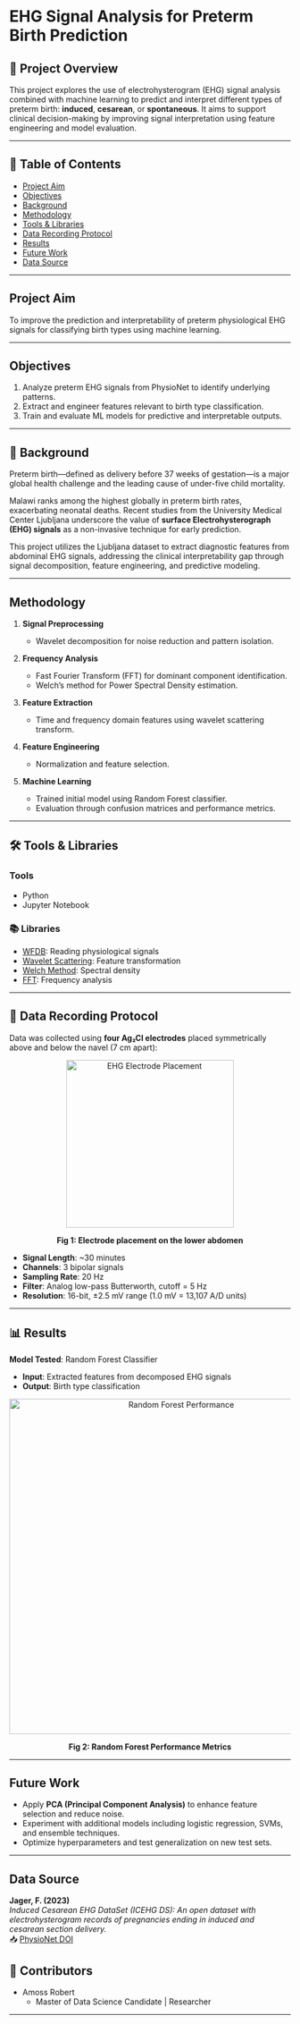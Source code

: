 #  EHG Signal Analysis for Preterm Birth Prediction
## 📖 Project Overview
This project explores the use of electrohysterogram (EHG) signal analysis combined with machine learning to predict and interpret different types of preterm birth: **induced**, **cesarean**, or **spontaneous**. It aims to support clinical decision-making by improving signal interpretation using feature engineering and model evaluation.

---

## 📌 Table of Contents
- [Project Aim](#project-aim)
- [Objectives](#objectives)
- [Background](#background)
- [Methodology](#methodology)
- [Tools & Libraries](#tools--libraries)
- [Data Recording Protocol](#data-recording-protocol)
- [Results](#results)
- [Future Work](#future-work)
- [Data Source](#data-source)

---

## Project Aim

To improve the prediction and interpretability of preterm physiological EHG signals for classifying birth types using machine learning.

---

## Objectives

1. Analyze preterm EHG signals from PhysioNet to identify underlying patterns.  
2. Extract and engineer features relevant to birth type classification.  
3. Train and evaluate ML models for predictive and interpretable outputs.

---

## 📖 Background

Preterm birth—defined as delivery before 37 weeks of gestation—is a major global health challenge and the leading cause of under-five child mortality.

Malawi ranks among the highest globally in preterm birth rates, exacerbating neonatal deaths. Recent studies from the University Medical Center Ljubljana underscore the value of **surface Electrohysterograph (EHG) signals** as a non-invasive technique for early prediction.

This project utilizes the Ljubljana dataset to extract diagnostic features from abdominal EHG signals, addressing the clinical interpretability gap through signal decomposition, feature engineering, and predictive modeling.

---

## Methodology

1. **Signal Preprocessing**
   - Wavelet decomposition for noise reduction and pattern isolation.

2. **Frequency Analysis**
   - Fast Fourier Transform (FFT) for dominant component identification.
   - Welch’s method for Power Spectral Density estimation.

3. **Feature Extraction**
   - Time and frequency domain features using wavelet scattering transform.

4. **Feature Engineering**
   - Normalization and feature selection.

5. **Machine Learning**
   - Trained initial model using Random Forest classifier.
   - Evaluation through confusion matrices and performance metrics.

---

## 🛠️ Tools & Libraries

### Tools
- Python  
- Jupyter Notebook

### 📚 Libraries
- [WFDB](https://wfdb.readthedocs.io/en/latest/): Reading physiological signals  
- [Wavelet Scattering](https://www.mathworks.com/help/wavelet/ug/wavelet-scattering.html): Feature transformation  
- [Welch Method](https://docs.scipy.org/doc/scipy/reference/generated/scipy.signal.welch.html): Spectral density  
- [FFT](https://docs.scipy.org/doc/scipy/reference/generated/scipy.fft.fft.html): Frequency analysis  

---

## 🧾 Data Recording Protocol

Data was collected using **four Ag₂Cl electrodes** placed symmetrically above and below the navel (7 cm apart):

<div align="center">
    <img src="https://github.com/Amos77Robert/Electrohysterograph-EHG-for-Preterm-Birth-Signal-Analysis/blob/main/data/Figure_1.jpg" alt="EHG Electrode Placement" width="300">
    <p><b>Fig 1: Electrode placement on the lower abdomen</b></p>
</div>

- **Signal Length**: ~30 minutes  
- **Channels**: 3 bipolar signals  
- **Sampling Rate**: 20 Hz  
- **Filter**: Analog low-pass Butterworth, cutoff = 5 Hz  
- **Resolution**: 16-bit, ±2.5 mV range (1.0 mV = 13,107 A/D units)

---

## 📊 Results

**Model Tested**: Random Forest Classifier  
- **Input**: Extracted features from decomposed EHG signals  
- **Output**: Birth type classification  

<div align="center">
  <img src="https://github.com/Amos77Robert/EHG-Signal-Analysis-for-Preterm-Birth-Prediction/blob/main/experiments/results/Trained%20ML%20models/Random%20Forest%20Performance%20metrics.PNG?raw=true" alt="Random Forest Performance" width="600"/>
  <p><b>Fig 2: Random Forest Performance Metrics</b></p>
</div>

---

## Future Work

- Apply **PCA (Principal Component Analysis)** to enhance feature selection and reduce noise.  
- Experiment with additional models including logistic regression, SVMs, and ensemble techniques.  
- Optimize hyperparameters and test generalization on new test sets.

---

## Data Source

**Jager, F. (2023)**  
*Induced Cesarean EHG DataSet (ICEHG DS): An open dataset with electrohysterogram records of pregnancies ending in induced and cesarean section delivery.*  
📥 [PhysioNet DOI](https://doi.org/10.13026/zw34-n382)

## 👤 Contributors  
- Amoss Robert
  - Master of Data Science Candidate | Researcher

---
